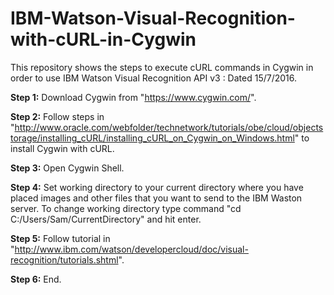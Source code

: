 # IBM-Watson-Visual-Recognition-with-cURL-in-Cygwin
This repository shows the steps to execute cURL commands in Cygwin in order to use IBM Watson Visual Recognition API v3 : Dated 15/7/2016.

<b>Step 1:</b> Download Cygwin from "https://www.cygwin.com/".

<b>Step 2:</b> Follow steps in "http://www.oracle.com/webfolder/technetwork/tutorials/obe/cloud/objectstorage/installing_cURL/installing_cURL_on_Cygwin_on_Windows.html" to install Cygwin with cURL.

<b>Step 3:</b> Open Cygwin Shell.

<b>Step 4:</b> Set working directory to your current directory where you have placed images and other files that you want to send to the IBM Waston server.
        To change working directory type command "cd C:/Users/Sam/CurrentDirectory" and hit enter.
        
<b>Step 5:</b> Follow tutorial in "http://www.ibm.com/watson/developercloud/doc/visual-recognition/tutorials.shtml".

<b>Step 6:</b> End. 
